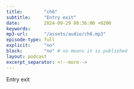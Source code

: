 ```yaml
---
title:        "ch6"
subtitle:     "Entry exit"
date:         2024-09-29 08:36:00 +0200
keywords:
mp3-url:      "/assets/audio/ch6.mp3"
episode-type: full
explicit:     "no"
block:        "no" # no means it is published
layout: podcast
excerpt_separator: <!--more-->
---
```

Entry exit
<!--more-->
